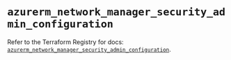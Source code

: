 # `azurerm_network_manager_security_admin_configuration`

Refer to the Terraform Registry for docs: [`azurerm_network_manager_security_admin_configuration`](https://registry.terraform.io/providers/hashicorp/azurerm/3.97.1/docs/resources/network_manager_security_admin_configuration).
